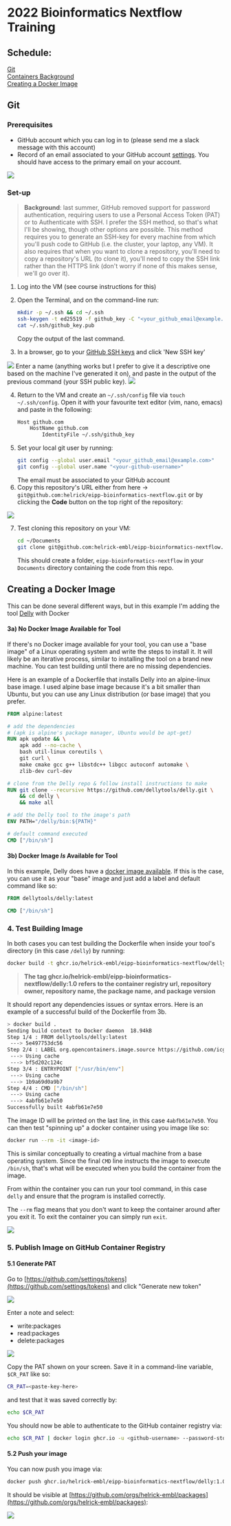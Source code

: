 # 2022 Bioinformatics Nextflow Training

## Schedule:
[Git](#git)<br>
[Containers Background](https://docs.google.com/presentation/d/1ryzX9boyJXnyxCSkEHsRvndBIBjJj1V6ywaBQz0gk3Y/edit?usp=sharing)<br>
[Creating a Docker Image](#creating-a-docker-image)

## Git
### Prerequisites
* GitHub account which you can log in to (please send me a slack message with this account)
* Record of an email associated to your GitHub account [settings](https://github.com/settings/emails). You should have access to the primary email on your account.
<img src="./img/email_settings.png">

### Set-up
 > **Background**: last summer, GitHub removed support for password authentication, requiring users to use a Personal Access Token (PAT) or to Authenticate with SSH. I prefer the SSH method, so that's what I'll be showing, though other options are possible. This method requires you to generate an SSH-key for every machine from which you'll push code to GitHub (i.e. the cluster, your laptop, any VM). It also requires that when you want to clone a repository, you'll need to  copy a repository's URL (to clone it), you'll need to copy the SSH link rather than the HTTPS link (don't worry if none of this makes sense, we'll go over it).

1) Log into the VM (see course instructions for this)

2) Open the Terminal, and on the command-line run:
    ```bash
    mkdir -p ~/.ssh && cd ~/.ssh
    ssh-keygen -t ed25519 -f github_key -C "<your_github_email@example.com>" -N ''
    cat ~/.ssh/github_key.pub
    ```
    Copy the output of the last command.
3) In a browser, go to your [GitHub SSH keys](https://github.com/settings/keys) and click 'New SSH key'
<img src="./img/ssh_add.png">
Enter a name (anything works but I prefer to give it a descriptive one based on the machine I've generated it on), and paste in the output of the previous command (your SSH public key).
<img src="./img/ssh_paste.png">

4) Return to the VM and create an `~/.ssh/config` file via `touch ~/.ssh/config`. Open it with your favourite text editor (vim, nano, emacs) and paste in the following:
    ```bash
    Host github.com
        HostName github.com
            IdentityFile ~/.ssh/github_key
    ```
5) Set your local git user by running:
    ```bash
    git config --global user.email "<your_github_email@example.com>"
    git config --global user.name "<your-github-username>"
    ```
    The email must be associated to your GitHub account
6) Copy this repository's URL either from here -> `git@github.com:helrick/eipp-bioinformatics-nextflow.git` or by clicking the **Code** button on the top right of the repository:
<img src="./img/url_copy.png">

7) Test cloning this repository on your VM:
    ```bash
    cd ~/Documents
    git clone git@github.com:helrick-embl/eipp-bioinformatics-nextflow.git
    ```
    This should create a folder, `eipp-bioinformatics-nextflow` in your `Documents` directory containing the code from this repo.
    
## Creating a Docker Image

This can be done several different ways, but in this example I'm adding the tool [Delly](https://github.com/dellytools/delly) with Docker

#### 3a) No Docker Image Available for Tool

If there's no Docker image available for your tool, you can use a "base image" of a Linux operating system and write the steps to install it. It will likely be an iterative process, similar to installing the tool on a brand new machine. You can test building until there are no missing dependencies.

Here is an example of a Dockerfile that installs Delly into an alpine-linux base image. I used alpine base image because it's a bit smaller than Ubuntu, but you can use any Linux distribution (or base image) that you prefer.

```Dockerfile
FROM alpine:latest

# add the dependencies 
# (apk is alpine's package manager, Ubuntu would be apt-get)
RUN apk update && \
    apk add --no-cache \
    bash util-linux coreutils \
    git curl \
    make cmake gcc g++ libstdc++ libgcc autoconf automake \
    zlib-dev curl-dev

# clone from the Delly repo & follow install instructions to make
RUN git clone --recursive https://github.com/dellytools/delly.git \
    && cd delly \
    && make all

# add the Delly tool to the image's path
ENV PATH="/delly/bin:${PATH}"

# default command executed
CMD ["/bin/sh"]
```

#### 3b) Docker Image _Is_ Available for Tool

In this example, Delly does have a [docker image available](https://hub.docker.com/r/dellytools/delly/tags?page=1&ordering=last_updated). If this is the case, you can use it as your "base" image and just add a label and default command like so:

```Dockerfile
FROM dellytools/delly:latest

CMD ["/bin/sh"]
```

### 4. Test Building Image

In both cases you can test building the Dockerfile when inside your tool's directory (in this case `/delly`) by running:
```bash
docker build -t ghcr.io/helrick-embl/eipp-bioinformatics-nextflow/delly:1.0 .
```
 > **The tag ghcr.io/helrick-embl/eipp-bioinformatics-nextflow/delly:1.0 refers to the container registry url, repository owner, repository name, the package name, and package version**

It should report any dependencies issues or syntax errors. Here is an example of a successful build of the Dockerfile from 3b.
```bash
> docker build .
Sending build context to Docker daemon  18.94kB
Step 1/4 : FROM dellytools/delly:latest
 ---> 5e497753dc56
Step 2/4 : LABEL org.opencontainers.image.source https://github.com/icgc-argo-structural-variation-cn-wg/icgc-argo-sv-copy-number
 ---> Using cache
 ---> bf5d202c124c
Step 3/4 : ENTRYPOINT ["/usr/bin/env"]
 ---> Using cache
 ---> 1b9a69d0a9b7
Step 4/4 : CMD ["/bin/sh"]
 ---> Using cache
 ---> 4abfb61e7e50
Successfully built 4abfb61e7e50
```
The image ID will be printed on the last line, in this case `4abfb61e7e50`. You can then test "spinning up" a docker container using you image like so:
```bash
docker run --rm -it <image-id>
```

This is similar conceptually to creating a virtual machine from a base operating system. Since the final `CMD` line instructs the image to execute `/bin/sh`, that's what will be executed when you build the container from the image.

From within the container you can run your tool command, in this case `delly` and ensure that the program is installed correctly.

The `--rm` flag means that you don't want to keep the container around after you exit it. To exit the container you can simply run `exit`.

<img src="./img/build-image.gif">

### 5. Publish Image on GitHub Container Registry

#### 5.1 Generate PAT

Go to [https://github.com/settings/tokens](https://github.com/settings/tokens) and click "Generate new token"

<img src="./img/generate_token.png">

Enter a note and select:
* write:packages
* read:packages
* delete:packages

<img src="./img/new_pat.png">

Copy the PAT shown on your screen. Save it in a command-line variable, `$CR_PAT` like so:
```bash
CR_PAT=<paste-key-here>
```
and test that it was saved correctly by:
```bash
echo $CR_PAT
```
You should now be able to authenticate to the GitHub container registry via:
```bash
echo $CR_PAT | docker login ghcr.io -u <github-username> --password-stdin
```
#### 5.2 Push your image

You can now push you image via:
```bash
docker push ghcr.io/helrick-embl/eipp-bioinformatics-nextflow/delly:1.0
```
It should be visible at [https://github.com/orgs/helrick-embl/packages](https://github.com/orgs/helrick-embl/packages):

<img src="./img/org-packages.png">


